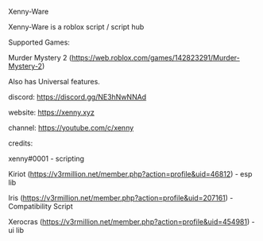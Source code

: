 Xenny-Ware 

Xenny-Ware is a roblox script / script hub

Supported Games:

Murder Mystery 2 (https://web.roblox.com/games/142823291/Murder-Mystery-2) 

Also has Universal features.

discord: https://discord.gg/NE3hNwNNAd

website: https://xenny.xyz

channel: https://youtube.com/c/xenny


credits:

xenny#0001 - scripting

Kiriot (https://v3rmillion.net/member.php?action=profile&uid=46812) - esp lib

Iris (https://v3rmillion.net/member.php?action=profile&uid=207161) - Compatibility Script

Xerocras (https://v3rmillion.net/member.php?action=profile&uid=454981) - ui lib
